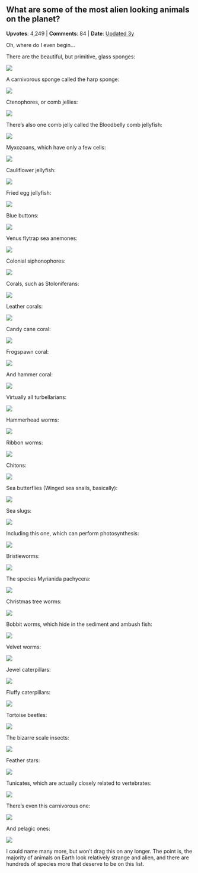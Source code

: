 ## What are some of the most alien looking animals on the planet?
    
**Upvotes**: 4,249 | **Comments**: 84 | **Date**: [Updated 3y](https://www.quora.com/What-are-some-of-the-most-alien-looking-animals-on-the-planet/answer/Gary-Meaney)

Oh, where do I even begin…

There are the beautiful, but primitive, glass sponges:

![](https://qph.fs.quoracdn.net/main-qimg-673e7805a720fa17ec12b5c3e2579112-lq)

A carnivorous sponge called the harp sponge:

![](https://qph.fs.quoracdn.net/main-qimg-50872eed02f61675b24586590b3a26c6-lq)

Ctenophores, or comb jellies:

![](https://qph.fs.quoracdn.net/main-qimg-fadbaaa8dd5422673b8cc5f5f1ff9a71.webp)

There’s also one comb jelly called the Bloodbelly comb jellyfish:

![](https://qph.fs.quoracdn.net/main-qimg-b441488f13a65aa1282239ae658caed2-lq)

Myxozoans, which have only a few cells:

![](https://qph.fs.quoracdn.net/main-qimg-ea8ca4d887058cb954296aa271b8cbed-lq)

Cauliflower jellyfish:

![](https://qph.fs.quoracdn.net/main-qimg-2f5bd5df27ce89b40292cda2f68b6aff-lq)

Fried egg jellyfish:

![](https://qph.fs.quoracdn.net/main-qimg-2c6a5354c24e0eb6925a300cbf7eb5a0-lq)

Blue buttons:

![](https://qph.fs.quoracdn.net/main-qimg-86e9edff9c84a178661be1db0d4eefdf-lq)

Venus flytrap sea anemones:

![](https://qph.fs.quoracdn.net/main-qimg-bc40224ac6621740d73462ae7ec4c7b9-lq)

Colonial siphonophores:

![](https://qph.fs.quoracdn.net/main-qimg-9ce15131672c39105e67bd323292bbab-lq)

Corals, such as Stoloniferans:

![](https://qph.fs.quoracdn.net/main-qimg-a9424513e89074c61637e894343611fb-lq)

Leather corals:

![](https://qph.fs.quoracdn.net/main-qimg-d505173044f65083e31fed37ba53a891-lq)

Candy cane coral:

![](https://qph.fs.quoracdn.net/main-qimg-2dcf1f4bdebe920c9ddeb52f2fa2283c-lq)

Frogspawn coral:

![](https://qph.fs.quoracdn.net/main-qimg-fd5d1c2a1aac8109ca3237bd07f9f87d-lq)

And hammer coral:

![](https://qph.fs.quoracdn.net/main-qimg-209a25d1cd03fe124677256e2879761c-lq)

Virtually all turbellarians:

![](https://qph.fs.quoracdn.net/main-qimg-af8995107c0ea860748fa0f7ce6d04d8-lq)

Hammerhead worms:

![](https://qph.fs.quoracdn.net/main-qimg-40a2b44d5b47d64aa88541c6b7c81ba3-lq)

Ribbon worms:

![](https://qph.fs.quoracdn.net/main-qimg-b1e6b13f6cf52c5f6cb38580ec493b7e-lq)

Chitons:

![](https://qph.fs.quoracdn.net/main-qimg-c1acbfe45715bcb22b96f6a132f3c8c0-lq)

Sea butterflies (Winged sea snails, basically):

![](https://qph.fs.quoracdn.net/main-qimg-2b8cf89c3f6f4165e3f7b9bfc7bbd332-lq)

Sea slugs:

![](https://qph.fs.quoracdn.net/main-qimg-94bc1c4f4b52a722b5cc28035da85c38-lq)

Including this one, which can perform photosynthesis:

![](https://qph.fs.quoracdn.net/main-qimg-947cca8773ab2278512464292fbd8e21-lq)

Bristleworms:

![](https://qph.fs.quoracdn.net/main-qimg-a21da315fc1748122643aa6784ffdd2f-lq)

The species Myrianida pachycera:

![](https://qph.fs.quoracdn.net/main-qimg-ad945769e4764ed6812928f261f1413a-lq)

Christmas tree worms:

![](https://qph.fs.quoracdn.net/main-qimg-6707cf992c5ca65336ebcd77e2a4e4a3-lq)

Bobbit worms, which hide in the sediment and ambush fish:

![](https://qph.fs.quoracdn.net/main-qimg-bf9b3209df89b92d6995d4da7c683102-lq)

Velvet worms:

![](https://qph.fs.quoracdn.net/main-qimg-dc84e6362fbeea8ef2ced5983136f5a0-lq)

Jewel caterpillars:

![](https://qph.fs.quoracdn.net/main-qimg-ceacd1fb70c73bd60c83958336237513-lq)

Fluffy caterpillars:

![](https://qph.fs.quoracdn.net/main-qimg-d2eeb153f298dc56c05016925d169684-lq)

Tortoise beetles:

![](https://qph.fs.quoracdn.net/main-qimg-b45b984682ddb087dc89573def8836fc-lq)

The bizarre scale insects:

![](https://qph.fs.quoracdn.net/main-qimg-9ce9eeb7425c0970a5847e592ff0a885-lq)

Feather stars:

![](https://qph.fs.quoracdn.net/main-qimg-2b7bb6651e599b013e9ae069e5183ccc-lq)

Tunicates, which are actually closely related to vertebrates:

![](https://qph.fs.quoracdn.net/main-qimg-ed1d586f829acfc6523c0aeedde8f286-lq)

There’s even this carnivorous one:

![](https://qph.fs.quoracdn.net/main-qimg-4ad36928e31c0bc9dbc10370d0af8b02-pjlq)

And pelagic ones:

![](https://qph.fs.quoracdn.net/main-qimg-b1319842daf48cf0594d854d0095cea9-lq)

I could name many more, but won’t drag this on any longer. The point is, the majority of animals on Earth look relatively strange and alien, and there are hundreds of species more that deserve to be on this list.

